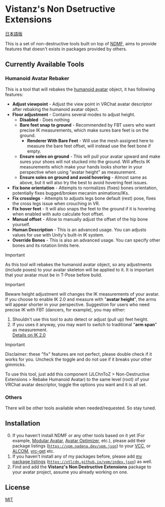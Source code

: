 # Vistanz's Non Dsetructive Extensions

[日本語版](README.JA.md)

This is a set of non-destructive tools built on top of [NDMF](https://ndmf.nadena.dev/), aims to provide features that doesn't exists in packages provided by others.

## Currently Available Tools

### Humanoid Avatar Rebaker

This is a tool that will rebakes the [humanoid avatar](https://docs.unity3d.com/2022.3/Documentation/Manual/AvatarCreationandSetup.html) object, it has following features:

- **Adjust viewpoint** - Adjust the view point in VRChat avatar descriptor after rebaking the humanoid avatar object.
- **Floor adjustment** - Contains several modes to adjust height.
  - **Disabled** - Does nothing
  - **Bare feet snap to ground** - Recommended by FBT users who want precise IK measurements, which make sures bare feet is on the ground.
    - **Renderer With Bare Feet** - Will use the mesh assigned here to measure the bare feet offset, will instead use the feet bone if empty.
  - **Ensure soles on ground** - This will pull your avatar upward and make sures your shoes will not stucked into the ground. Will affects IK measurements which make your hands looks shorter in your perspective when using "avatar height" as measurement.
  - **Ensure soles on ground and avoid hovering** - Almost same as above, but it will also try the best to avoid hovering feet issues.
- **Fix bone orientation** - Attempts to normalizes (fixes) bones orientation, potentially fixes bugged/broken mecanim animations/IKs.
- **Fix crosslegs** - Attempts to adjusts legs bone default (rest) pose, fixes the cross legs issue when crouching in VR.
- **Fix hover feet** - It will also snaps the feet to the ground if it is hovering when enabled with auto calculate foot offset.
- **Manual offset** - Allow to manually adjust the offset of the hip bone yourself.
- **Human Description** - This is an advanced usage. You can adjusts values for use with Unity's built-in IK system.
- **Override Bones** - This is also an advanced usage. You can specify other bones and its rotation limits here.

> [!IMPORTANT]
> As this tool will rebakes the humanoid avatar object, so any adjustments (include poses) to your avatar skeleton will be applied to it. It is important that your avatar must be in T-Pose before build.

> [!IMPORTANT]
> Beware height adjustment will changes the IK measurements of your avatar. If you choose to enable IK 2.0 and measure with "**avatar height**", the arms will appear shorter in your perspective.
> Suggestion for users who need precise IK with FBT (dancers, for example), you may either:
> 1. Shouldn't use this tool to auto detect or adjust (pull up) feet height.
> 2. If you uses it anyway, you may want to switch to traditional "**arm span**" as measurement.  
> [Details on IK 2.0](https://docs.vrchat.com/docs/ik-20-features-and-options)

> [!IMPORTANT]
> Disclaimer: these "fix" features are not perfect, please double check if it works for you. Uncheck the toggle and do not use if it breaks your other gimmicks.

To use this tool, just add this component (JLChnToZ > Non-Destructive Extensions > Rebake Humanoid Avatar) to the same level (root) of your VRChat avatar descriptor, toggle the options you want and it is all set.

### Others

There will be other tools available when needed/requested. So stay tuned.

## Installation

0. If you haven't install NDMF or any other tools based on it yet (For example, [Modular Avatar](https://modular-avatar.nadena.dev/), [Avatar Optimizer](https://vpm.anatawa12.com/avatar-optimizer/), etc.), please add their package listings ([`https://vpm.nadena.dev/vpm.json`](vcc://vpm/addRepo?url=https://vpm.nadena.dev/vpm.json)) to your [VCC](https://vcc.docs.vrchat.com/), or [ALCOM](https://vrc-get.anatawa12.com/alcom/), [vrc-get](https://github.com/vrc-get/vrc-get) etc.
1. If you haven't install any of my packages before, please add [my package listings](https://xtlcdn.github.io/vpm/) ([`https://xtlcdn.github.io/vpm/index.json`](vcc://vpm/addRepo?url=https://xtlcdn.github.io/vpm/index.json)) as well.
2. Find and add the **Vistanz's Non Destructive Extensions** package to your avatar project, assume you already working on one.

## License

[MIT](LICENSE)
